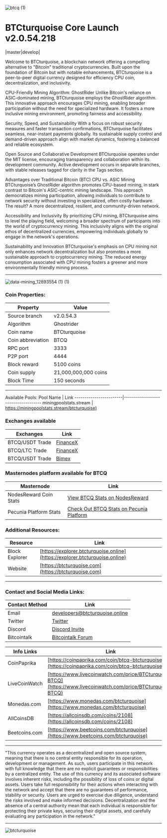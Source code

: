 ![btcq (1)](https://github.com/AnonimityCash/BTCturquoise-v2.0.54.3/assets/144634520/37b0f657-4986-4124-9521-96915fbebe4e)


BTCturquoise 
Core Launch v2.0.54.218
===========================

|master|develop|

Welcome to BTCturquoise, a blockchain network offering a compelling alternative to "Bitcoin" traditional cryptocurrencies. Built upon the foundation of Bitcoin but with notable enhancements, BTCturquoise is a peer-to-peer digital currency designed for efficiency CPU coin, decentralization, and inclusivity.

CPU-Friendly Mining Algorithm: GhostRider
Unlike Bitcoin's reliance on ASIC-dominated mining, BTCturquoise employs the GhostRider algorithm. This innovative approach encourages CPU mining, enabling broader participation without the need for specialized hardware. It fosters a more inclusive mining environment, promoting fairness and accessibility.

Security, Speed, and Sustainability
With a focus on robust security measures and faster transaction confirmations, BTCturquoise facilitates seamless, near-instant payments globally. Its sustainable supply control and demand-driven approach align with market dynamics, fostering a balanced and reliable ecosystem.

Open Source and Collaborative Development
BTCturquoise operates under the MIT license, encouraging transparency and collaboration within its development community. Active development occurs in separate branches, with stable releases tagged for clarity in the Tags section.

Advantages over Traditional Bitcoin (BTC)
CPU vs. ASIC Mining
BTCturquoise’s GhostRider algorithm promotes CPU-based mining, in stark contrast to Bitcoin's ASIC-centric mining landscape. This approach democratizes mining participation, allowing individuals to contribute to network security without investing in specialized, often costly hardware. The result? A more decentralized, resilient, and community-driven network.

Accessibility and Inclusivity
By prioritizing CPU mining, BTCturquoise aims to level the playing field, welcoming a broader spectrum of participants into the world of cryptocurrency mining. This inclusivity aligns with the original ethos of decentralized currencies, empowering individuals globally to engage in the network's operations.

Sustainability and Innovation
BTCturquoise's emphasis on CPU mining not only enhances network decentralization but also promotes a more sustainable approach to cryptocurrency mining. The reduced energy consumption associated with CPU mining fosters a greener and more environmentally friendly mining process.

----------------------------------------------------------------------------------------------
![data-mining_12893554 (1) (1)](https://github.com/AnonimityCash/BTCturquoise-v2.0.54.3/assets/144634520/bd590080-5fad-43ea-8d63-a22b17edb274)

### Coin Properties:

| Property                 | Value                                       |
|--------------------------|---------------------------------------------|
| Source branch            | v2.0.54.3                                   |
| Algorithm                | Ghostrider                                  |
| Coin name                | BTCturquoise                                |
| Coin abbreviation        | BTCQ                                        |
| RPC port                 | 3333                                        |
| P2P port                 | 4444                                        |
| Block reward             | 5100 coins                                  |
| Coin supply              | 21,000,000,000 coins                        |
| Block Time               | 150 seconds                                 |

------------------------------------------------------------------------------------------------
Available Pools:
Pool Name               | Link
------------------------|------------------------------------
miningpoolstats.stream  | [https://miningpoolstats.stream/btcturquoise)](https://miningpoolstats.stream/btcturquoise)

### Exchanges available
| Exchanges            | Link                                             |
|----------------------|-------------------------------------------------------|
| BTCQ/USDT Trade     | [FinanceX](https://financex.trade/trading/btcqusdt)   |
| BTCQ/LTC Trade      | [FinanceX](https://financex.trade/trading/btcqltc)    |
| BTCQ/USDT Trade     | [Bimex](https://bimex.live/trade/index/market/btcq_usdt)   |

### Masternodes platform available for BTCQ

| Masternode                | Link                                                     |
|--------------------------|----------------------------------------------------------|
| NodesReward Coin Stats   | [View BTCQ Stats on NodesReward](https://nodesreward.com/coinstats/btcturquoise) |
| Pecunia Platform Stats   | [Check Out BTCQ Stats on Pecunia Platform](https://pecuniaplatform.io/coin-stats/btcturquoise) |

### Additional Resources:
| Resource         | Link                                                 |
|------------------|------------------------------------------------------|
| Block Explorer   | [https://explorer.btcturquoise.online](https://explorer.btcturquoise.online) |
| Website          | [https://btcturquoise.com](https://btcturquoise.com) |
------------------------------------------------------------------------------------------------
### Contact and Social Media Links:

| Contact Method       | Link                                             |
|----------------------|-------------------------------------------------------|
| Email                | [developers@btcturquoise.online](mailto:developers@btcturquoise.online) |
| Twitter              | [Twitter](https://twitter.com/btcturquoise)                  |
| Discord              | [Discord Invite](https://discord.gg/XgxtcdUZDu)          |
| Bitcointalk          | [Bitcointalk Forum](https://bitcointalk.org/index.php?topic=5480601.0) |

Info Links               | Link
------------------------|------------------------------------
CoinPaprika            | [https://coinpaprika.com/coin/btcq-btcturquoise/](https://coinpaprika.com/coin/btcq-btcturquoise/)
LiveCoinWatch          | [https://www.livecoinwatch.com/price/BTCturquoise-BTCQ](https://www.livecoinwatch.com/price/BTCturquoise-BTCQ)
Monedas.com            | [https://www.monedas.com/btcturquoise](https://www.monedas.com/btcturquoise)
AllCoinsDB             | [https://allcoinsdb.com/coins/2108](https://allcoinsdb.com/coins/2108)
Beetcoins.com          | [https://www.beetcoins.com/btcturquoise](https://www.beetcoins.com/btcturquoise)
------------------------------------------------------------------------------------------------

"This currency operates as a decentralized and open source system, meaning that there is no central entity responsible for its operation, development or management. As such, users participate in this network with full knowledge that there are no explicit guarantees or responsibilities by a centralized entity. The use of this currency and its associated software involves inherent risks, including the possibility of loss of coins or digital assets. Users take full responsibility for their actions when interacting with the network and accept that there are no guarantees of performance, stability or security. Users are urged to exercise due diligence, understand the risks involved and make informed decisions. Decentralization and the absence of a central authority mean that each individual is responsible for protecting their private keys, securing their digital assets, and carefully evaluating any participation in the network."

--------------------------------------------------------------------------------------------------
![btcturquoise](https://github.com/AnonimityCash/BTCturquoise-v2.0.54.3/assets/144634520/45ef461c-81a0-4ba5-ba43-c4e10bc833fa)
